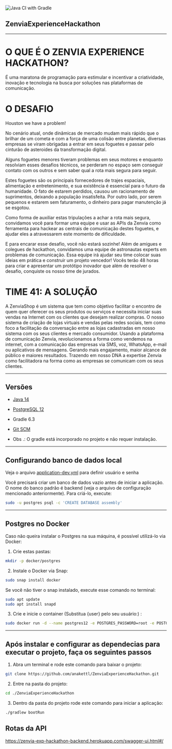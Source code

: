 ![Java CI with Gradle](https://github.com/anakettl/ZenviaExperienceHackathon/workflows/Java%20CI%20with%20Gradle/badge.svg)
## ZenviaExperienceHackathon

----

# O QUE É O ZENVIA EXPERIENCE HACKATHON?

É uma maratona de programação para estimular e incentivar a criatividade, inovação e tecnologia na busca por soluções nas plataformas de comunicação.

# O DESAFIO

Houston we have a problem!

No cenário atual, onde dinâmicas de mercado mudam mais rápido que o brilhar de um cometa e com a força de uma colisão entre planetas, diversas empresas se viram obrigadas a entrar em seus foguetes e passar pelo cinturão de asteroides da transformação digital.

Alguns foguetes menores tiveram problemas em seus motores e enquanto resolviam esses desafios técnicos, se perderam no espaço sem conseguir contato com os outros e sem saber qual a rota mais segura para seguir.

Estes foguetes são os principais fornecedores de trajes espaciais, alimentação e entretenimento, e sua existência é essencial para o futuro da humanidade. O fato de estarem perdidos, causou um racionamento de suprimentos, deixando a população insatisfeita. Por outro lado, por serem pequenos e estarem sem faturamento, o dinheiro para pagar manutenção já se esgotou.

Como forma de auxiliar estas tripulações a achar a rota mais segura, convidamos você para formar uma equipe e usar as APIs da Zenvia como ferramenta para hackear as centrais de comunicação destes foguetes, e ajudar eles a atravessarem este momento de dificuldade.

E para encarar esse desafio, você não estará sozinhe! Além de amigues e colegues de hackathon, convidamos uma equipe de astronautas experts em problemas de comunicação. Essa equipe irá ajudar seu time colocar suas ideias em prática e construir um projeto vencedor! Vocês terão 48 horas para criar e apresentar um protótipo inovador que além de resolver o desafio, conquiste os nosso time de jurados.

# TIME 41: A SOLUÇÃO

A ZenviaShop é um sistema que tem como objetivo facilitar o encontro de quem quer oferecer os seus produtos ou serviços e necessita iniciar suas vendas na Internet com os clientes que desejam realizar compras. O nosso sistema de criação de lojas virtuais e vendas pelas redes sociais, tem como foco a facilitação da conversação entre as lojas cadastradas em nosso sistema com os seus clientes e mercado consumidor. Usando a plataforma de comunicação Zenvia, revolucionamos a forma como vendemos na internet, com a comunicação das empresas via SMS, voz, WhatsApp, e-mail ou aplicativos de mensagens. Gerando mais engajamento, maior alcance de público e maiores resultados. Trazendo em nosso DNA a expertise Zenvia como facilitadora na forma como as empresas se comunicam com os seus clientes.

----

## Versões

- [Java 14](https://computingforgeeks.com/install-oracle-java-openjdk-14-on-ubuntu-debian-linux/)
- [PostgreSQL 12](https://www.postgresql.org/download/)
- Gradle 6.3
- [Git SCM](https://git-scm.com/download/linux)

- Obs .: O gradle está incorporado no projeto e não requer instalação.

----

## Configurando banco de dados local

 Veja o arquivo [application-dev.yml](https://github.com/anakettl/ZenviaExperienceHackathon/ZenviaExperienceHackathon) para definir usuário e senha

Você precisará criar um banco de dados vazio antes de iniciar a aplicação. O nome do banco padrão é backend (veja o arquivo de configuração mencionado anteriormente). Para criá-lo, execute:

```sh
sudo -u postgres psql -c 'CREATE DATABASE assembly'
```

----

## Postgres no Docker

Caso não queira instalar o Postgres na sua máquina, é possível utilizá-lo via Docker:

1. Crie estas pastas:

```sh
mkdir -p docker/postgres
```

2. Instale o Docker via Snap:

```sh
sudo snap install docker
```

Se você não tiver o snap instalado, execute esse comando no terminal:

```sh
sudo apt update
sudo apt install snapd
```

3. Crie e inicie o container (Substitua {user} pelo seu usuário:) :

```sh
sudo docker run -d --name postgres12 -e POSTGRES_PASSWORD=root -e POSTGRES_DB=backend -e PGDATA=/var/lib/postgresql/data/pgdata -v /home/{user}/docker/postgres:/var/lib/postgresql/data postgres --add-host postgres12
```

----

## Após instalar e configurar as dependecias para executar o projeto, faça os seguintes passos


1. Abra um terminal e rode este comando para baixar o projeto:
```sh
git clone https://github.com/anakettl/ZenviaExperienceHackathon.git
```

2. Entre na pasta do projeto:
```sh
cd ./ZenviaExperienceHackathon
```

3. Dentro da pasta do projeto rode este comando para iniciar a aplicação:
```sh
./gradlew bootRun
```

## Rotas da API
https://zenvia-exp-hackathon-backend.herokuapp.com/swagger-ui.html#/
